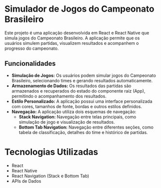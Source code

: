 # Simulador de Jogos do Campeonato Brasileiro 
Este projeto é uma aplicação desenvolvida em React e React Native que simula jogos do Campeonato Brasileiro. A aplicação permite que os usuários simulem partidas, visualizem resultados e acompanhem o progresso do campeonato.

## Funcionalidades
- **Simulação de Jogos:** Os usuários podem simular jogos do Campeonato Brasileiro, selecionando times e gerando resultados automaticamente.
- **Armazenamento de Dados:** Os resultados das partidas são armazenados e recuperados do estado do componente raiz (App), permitindo o acompanhamento dos resultados.
- **Estilo Personalizado:** A aplicação possui uma interface personalizada com cores, tamanhos de fonte, bordas e outros estilos definidos.
- **Navegação:** A aplicação utiliza dois esquemas de navegação:
  - **Stack Navigation:** Navegação entre telas principais, como simulação de jogo e visualização de resultados.
  - **Bottom Tab Navigation:** Navegação entre diferentes seções, como tabela de classificação, detalhes do time e histórico de partidas.

# Tecnologias Utilizadas
- React
- React Native
- React Navigation (Stack e Bottom Tab)
- APIs de Dados 
